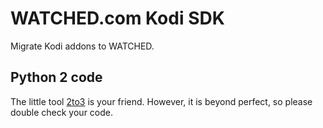 # WATCHED.com Kodi SDK

Migrate Kodi addons to WATCHED.

## Python 2 code

The little tool [2to3](https://docs.python.org/2/library/2to3.html) is your friend.
However, it is beyond perfect, so please double check your code.
